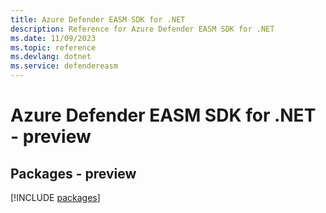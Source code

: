 ```yaml
---
title: Azure Defender EASM SDK for .NET
description: Reference for Azure Defender EASM SDK for .NET
ms.date: 11/09/2023
ms.topic: reference
ms.devlang: dotnet
ms.service: defendereasm
---
```

# Azure Defender EASM SDK for .NET - preview
## Packages - preview
[!INCLUDE [packages](defender-easm-index.md)]